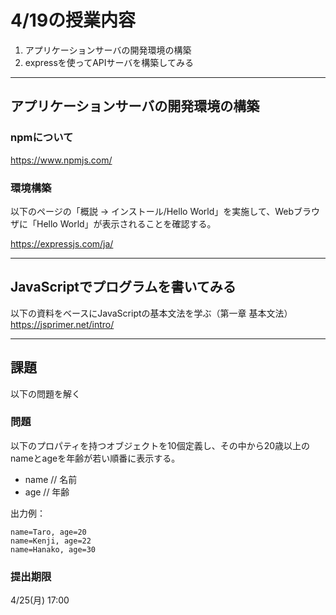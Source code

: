 # 4/19の授業内容
1. アプリケーションサーバの開発環境の構築
2. expressを使ってAPIサーバを構築してみる

---
## アプリケーションサーバの開発環境の構築
### npmについて
https://www.npmjs.com/

### 環境構築
以下のページの「概説 -> インストール/Hello World」を実施して、Webブラウザに「Hello World」が表示されることを確認する。

https://expressjs.com/ja/

---
## JavaScriptでプログラムを書いてみる
以下の資料をベースにJavaScriptの基本文法を学ぶ（第一章 基本文法）
https://jsprimer.net/intro/

---
## 課題
以下の問題を解く

### 問題
以下のプロパティを持つオブジェクトを10個定義し、その中から20歳以上のnameとageを年齢が若い順番に表示する。

* name // 名前
* age  // 年齢

出力例：
```
name=Taro, age=20
name=Kenji, age=22
name=Hanako, age=30
```

### 提出期限
4/25(月) 17:00
